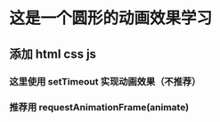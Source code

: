 # 这是一个圆形的动画效果学习

## 添加 html css js

### 这里使用 setTimeout 实现动画效果（不推荐）

### 推荐用 requestAnimationFrame(animate)
